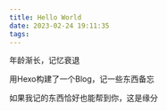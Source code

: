 ```yaml
---
title: Hello World
date: 2023-02-24 19:11:35
tags:
---
```


年龄渐长，记忆衰退

用Hexo构建了一个Blog，记一些东西备忘

如果我记的东西恰好也能帮到你，这是缘分

